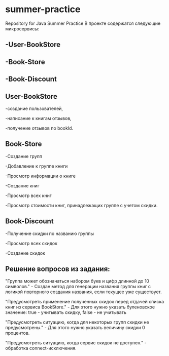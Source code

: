 # summer-practice
Repository for Java Summer Practice
В проекте содержатся следующие микросервисы: 
## -User-BookStore 
## -Book-Store 
## -Book-Discount  
 
## User-BookStore  
-создание пользователей,

-написание к книгам отзывов,

-получение отзывов по bookId.

## Book-Store  
-Создание групп

-Добавление к группе книги

-Просмотр информации о книге

-Создание книг

-Просмотр всех книг

-Просмотр стоимости книг, принадлежащих группе с учетом скидки.
## Book-Discount  
-Получение скидки по названию группы

-Просмотр всех скидок

-Создание скидок


## Решение вопросов из задания:
"Группа может обозначаться набором букв и цифр длинной до 10 символов." - Создан метод для генерации названия группы книг с логикой повторного создания названия, если текущее уже существует.

"Предусмотреть применение полученных скидок перед отдачей списка книг из сервиса BookStore." - Для этого нужно указать буленовское значение: true - учитывать скидку, false - не учитывать

"Предусмотреть ситуацию, когда для некоторых групп скидки не предусмотрены." - Для этого нужно указать величину скидки 0 процентов.

"Предусмотреть ситуацию, когда сервис скидок не доступен." - обработка connect-исключения.
 
 
